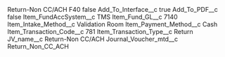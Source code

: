 <?xml version="1.0" encoding="UTF-8"?>
<CustomMetadata xmlns="http://soap.sforce.com/2006/04/metadata" xmlns:xsi="http://www.w3.org/2001/XMLSchema-instance" xmlns:xsd="http://www.w3.org/2001/XMLSchema">
    <label>Return-Non CC/ACH F40</label>
    <protected>false</protected>
    <values>
        <field>Add_To_Interface__c</field>
        <value xsi:type="xsd:boolean">true</value>
    </values>
    <values>
        <field>Add_To_PDF__c</field>
        <value xsi:type="xsd:boolean">false</value>
    </values>
    <values>
        <field>Item_FundAccSystem__c</field>
        <value xsi:type="xsd:string">TMS</value>
    </values>
    <values>
        <field>Item_Fund_GL__c</field>
        <value xsi:type="xsd:string">7140</value>
    </values>
    <values>
        <field>Item_Intake_Method__c</field>
        <value xsi:type="xsd:string">Validation Room</value>
    </values>
    <values>
        <field>Item_Payment_Method__c</field>
        <value xsi:type="xsd:string">Cash</value>
    </values>
    <values>
        <field>Item_Transaction_Code__c</field>
        <value xsi:type="xsd:string">781</value>
    </values>
    <values>
        <field>Item_Transaction_Type__c</field>
        <value xsi:type="xsd:string">Return</value>
    </values>
    <values>
        <field>JV_name__c</field>
        <value xsi:type="xsd:string">Return-Non CC/ACH</value>
    </values>
    <values>
        <field>Journal_Voucher_mtd__c</field>
        <value xsi:type="xsd:string">Return_Non_CC_ACH</value>
    </values>
</CustomMetadata>
